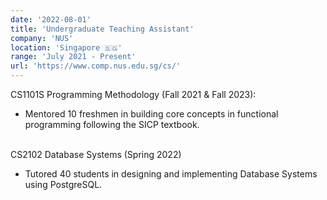 ```yaml
---
date: '2022-08-01'
title: 'Undergraduate Teaching Assistant'
company: 'NUS'
location: 'Singapore 🇸🇬'
range: 'July 2021 - Present'
url: 'https://www.comp.nus.edu.sg/cs/'
---
```


CS1101S Programming Methodology (Fall 2021 & Fall 2023):

- Mentored 10 freshmen in building core concepts in functional programming following the SICP textbook.
  </br></br>

CS2102 Database Systems (Spring 2022)

- Tutored 40 students in designing and implementing Database Systems using PostgreSQL.
